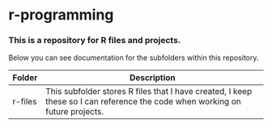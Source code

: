 # r-programming

### This is a repository for R files and projects. 
Below you can see documentation for the subfolders within this repository.

Folder | Description
------------- | -------------
r-files | This subfolder stores R files that I have created, I keep these so I can reference the code when working on future projects.
